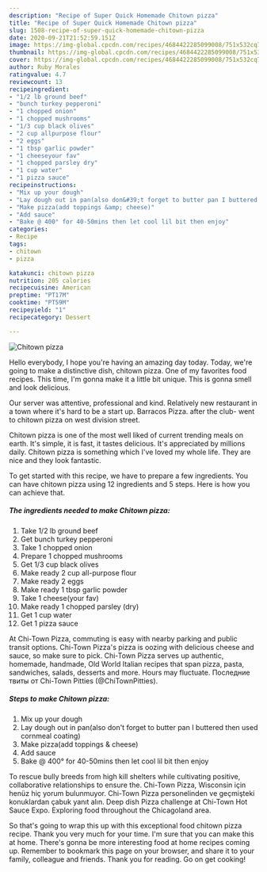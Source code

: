 ```yaml
---
description: "Recipe of Super Quick Homemade Chitown pizza"
title: "Recipe of Super Quick Homemade Chitown pizza"
slug: 1508-recipe-of-super-quick-homemade-chitown-pizza
date: 2020-09-21T21:52:59.151Z
image: https://img-global.cpcdn.com/recipes/4684422285099008/751x532cq70/chitown-pizza-recipe-main-photo.jpg
thumbnail: https://img-global.cpcdn.com/recipes/4684422285099008/751x532cq70/chitown-pizza-recipe-main-photo.jpg
cover: https://img-global.cpcdn.com/recipes/4684422285099008/751x532cq70/chitown-pizza-recipe-main-photo.jpg
author: Ruby Morales
ratingvalue: 4.7
reviewcount: 13
recipeingredient:
- "1/2 lb ground beef"
- "bunch turkey pepperoni"
- "1 chopped onion"
- "1 chopped mushrooms"
- "1/3 cup black olives"
- "2 cup allpurpose flour"
- "2 eggs"
- "1 tbsp garlic powder"
- "1 cheeseyour fav"
- "1 chopped parsley dry"
- "1 cup water"
- "1 pizza sauce"
recipeinstructions:
- "Mix up your dough"
- "Lay dough out in pan(also don&#39;t forget to butter pan I buttered then used cornmeal coating)"
- "Make pizza(add toppings &amp; cheese)"
- "Add sauce"
- "Bake @ 400° for 40-50mins then let cool lil bit then enjoy"
categories:
- Recipe
tags:
- chitown
- pizza

katakunci: chitown pizza 
nutrition: 205 calories
recipecuisine: American
preptime: "PT17M"
cooktime: "PT59M"
recipeyield: "1"
recipecategory: Dessert

---
```



![Chitown pizza](https://img-global.cpcdn.com/recipes/4684422285099008/751x532cq70/chitown-pizza-recipe-main-photo.jpg)

Hello everybody, I hope you're having an amazing day today. Today, we're going to make a distinctive dish, chitown pizza. One of my favorites food recipes. This time, I'm gonna make it a little bit unique. This is gonna smell and look delicious.

Our server was attentive, professional and kind. Relatively new restaurant in a town where it&#39;s hard to be a start up. Barracos Pizza. after the club- went to chitown pizza on west division street.

Chitown pizza is one of the most well liked of current trending meals on earth. It's simple, it is fast, it tastes delicious. It's appreciated by millions daily. Chitown pizza is something which I've loved my whole life. They are nice and they look fantastic.


To get started with this recipe, we have to prepare a few ingredients. You can have chitown pizza using 12 ingredients and 5 steps. Here is how you can achieve that.

<!--inarticleads1-->

##### The ingredients needed to make Chitown pizza:

1. Take 1/2 lb ground beef
1. Get bunch turkey pepperoni
1. Take 1 chopped onion
1. Prepare 1 chopped mushrooms
1. Get 1/3 cup black olives
1. Make ready 2 cup all-purpose flour
1. Make ready 2 eggs
1. Make ready 1 tbsp garlic powder
1. Take 1 cheese(your fav)
1. Make ready 1 chopped parsley (dry)
1. Get 1 cup water
1. Get 1 pizza sauce


At Chi-Town Pizza, commuting is easy with nearby parking and public transit options. Chi-Town Pizza&#39;s pizza is oozing with delicious cheese and sauce, so make sure to pick. Chi-Town Pizza serves up authentic, homemade, handmade, Old World Italian recipes that span pizza, pasta, sandwiches, salads, desserts and more. Hours may fluctuate. Последние твиты от Chi-Town Pitties (@ChiTownPitties). 

<!--inarticleads2-->

##### Steps to make Chitown pizza:

1. Mix up your dough
1. Lay dough out in pan(also don&#39;t forget to butter pan I buttered then used cornmeal coating)
1. Make pizza(add toppings &amp; cheese)
1. Add sauce
1. Bake @ 400° for 40-50mins then let cool lil bit then enjoy


To rescue bully breeds from high kill shelters while cultivating positive, collaborative relationships to ensure the. Chi-Town Pizza, Wisconsin için henüz hiç yorum bulunmuyor. Chi-Town Pizza personelinden ve geçmişteki konuklardan çabuk yanıt alın. Deep dish Pizza challenge at Chi-Town Hot Sauce Expo. Exploring food throughout the Chicagoland area. 

So that's going to wrap this up with this exceptional food chitown pizza recipe. Thank you very much for your time. I'm sure that you can make this at home. There's gonna be more interesting food at home recipes coming up. Remember to bookmark this page on your browser, and share it to your family, colleague and friends. Thank you for reading. Go on get cooking!
